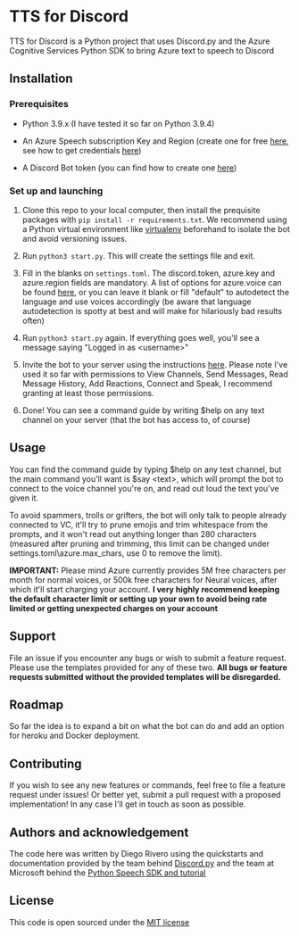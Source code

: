 # TTS for Discord
TTS for Discord is a Python project that uses Discord.py and the Azure Cognitive Services Python SDK to bring Azure text to speech to Discord

## Installation

### Prerequisites

- Python 3.9.x (I have tested it so far on Python 3.9.4)

- An Azure Speech subscription Key and Region (create one for free [here](https://azure.microsoft.com/en-us/services/cognitive-services/text-to-speech/), see how to get credentials [here](https://docs.microsoft.com/en-us/azure/cognitive-services/speech-service/overview#try-the-speech-service-for-free))

- A Discord Bot token (you can find how to create one [here](https://discordpy.readthedocs.io/en/stable/discord.html))

### Set up and launching

1. Clone this repo to your local computer, then install the prequisite packages with ```pip install -r requirements.txt```.
We recommend using a Python virtual environment like [virtualenv](https://virtualenv.pypa.io/en/latest/) beforehand to isolate the bot and avoid versioning issues.

2. Run ```python3 start.py```. This will create the settings file and exit.

3. Fill in the blanks on ```settings.toml```. The discord.token, azure.key and azure.region fields are mandatory. A list of options for azure.voice can be found [here](https://docs.microsoft.com/en-us/azure/cognitive-services/speech-service/language-support#text-to-speech), or you can leave it blank or fill "default" to autodetect the language and use voices accordingly (be aware that language autodetection is spotty at best and will make for hilariously bad results often)

4. Run ```python3 start.py``` again. If everything goes well, you'll see a message saying "Logged in as \<username>"

5. Invite the bot to your server using the instructions [here](https://discordpy.readthedocs.io/en/stable/discord.html#inviting-your-bot). Please note I've used it so far with permissions to View Channels, Send Messages, Read Message History, Add Reactions, Connect and Speak, I recommend granting at least those permissions.

6. Done! You can see a command guide by writing $help on any text channel on your server (that the bot has access to, of course)

## Usage

You can find the command guide by typing $help on any text channel, but the main command you'll want is $say \<text>, which will prompt the bot to connect to the voice channel you're on, and read out loud the text you've given it.

To avoid spammers, trolls or grifters, the bot will only talk to people already connected to VC, it'll try to prune emojis and trim whitespace from the prompts, and it won't read out anything longer than 280 characters (measured after pruning and trimming, this limit can be changed under settings.toml\azure.max_chars, use 0 to remove the limit).

**IMPORTANT:** Please mind Azure currently provides 5M free characters per month for normal voices, or 500k free characters for Neural voices, after which it'll start charging your account. **I very highly recommend keeping the default character limit or setting up your own to avoid being rate limited or getting unexpected charges on your account**

## Support

File an issue if you encounter any bugs or wish to submit a feature request. Please use the templates provided for any of these two. **All bugs or feature requests submitted without the provided templates will be disregarded.**

## Roadmap

So far the idea is to expand a bit on what the bot can do and add an option for heroku and Docker deployment. 

## Contributing

If you wish to see any new features or commands, feel free to file a feature request under issues! Or better yet, submit a pull request with a proposed implementation! In any case I'll get in touch as soon as possible.

## Authors and acknowledgement

The code here was written by Diego Rivero using the quickstarts and documentation provided by the team behind [Discord.py](https://github.com/Rapptz/discord.py) and the team at Microsoft behind the [Python Speech SDK and tutorial](https://github.com/Azure-Samples/cognitive-services-speech-sdk/tree/master/quickstart/python/text-to-speech)

## License

This code is open sourced under the [MIT license](https://github.com/isthistechsupport/tts_for_discord/blob/main/LICENSE.md)